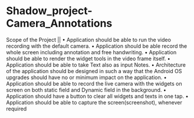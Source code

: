 # Shadow_project-Camera_Annotations
Scope of the Project 
||
•	Application should be able to run the video recording with the default camera.
•	Application should be able record the whole screen including annotation and free handwriting.
•	Application should be able to render the widget tools in the video frame itself. 
•	Application should be able to take Text also as input Notes. 
•	Architecture of the application should be designed in such a way that the Android OS upgrades should have no or minimum impact on the application. 
•	Application should be able to record the live camera with the widgets on screen on both static field and Dynamic field in the background. 
•	Application should have a button to clear all widgets and texts in one tap. 
•	Application should be able to capture the screen(screenshot), whenever required

